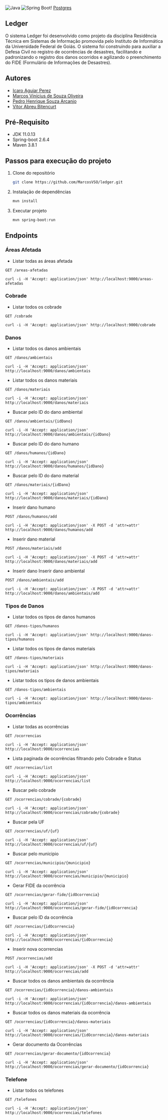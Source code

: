 ![Java](https://img.shields.io/badge/Java-ED8B00?style=for-the-badge&logo=java&logoColor=white) ![Spring Boot](https://img.shields.io/badge/Spring_Boot-F2F4F9?style=for-the-badge&logo=spring-boot)! [Postgres](https://img.shields.io/badge/PostgreSQL-316192?style=for-the-badge&logo=postgresql&logoColor=white)

## Ledger

O sistema Ledger foi desenvolvido como projeto da disciplina Residência Técnica em Sistemas de Informação promovida pelo Instituto de Informática da Universidade Federal de Goiás.
O sistema foi construindo para auxiliar a Defesa Civil no registro de ocorrências de desastres, facilitando e padronizando o registro dos danos ocorridos e agilizando o preenchimento do FIDE (Formulário de Informações de Desastres).

## Autores
- [Icaro Aguiar Perez](https://www.github.com/icaro1508)
- [Marcos Vinícius de Souza Oliveira](https://www.github.com/MarcosVSO)
- [Pedro Henrique Souza Arcanjo](https://www.github.com/pedrohsa1)
- [Vitor Abreu Bitencurt]()

## Pré-Requisito

* JDK 11.0.13
* Spring-boot 2.6.4
* Maven 3.8.1

## Passos para execução do projeto

1. Clone do repositório
   ```sh
   git clone https://github.com/MarcosVSO/ledger.git
   ```
2. Instalação de dependências
   ```sh
   mvn install
   ```
2. Executar projeto
   ```sh
   mvn spring-boot:run
   ```

## Endpoints

### Áreas Afetada

- Listar todas as áreas afetada

`GET /areas-afetadas`

    curl -i -H 'Accept: application/json' http://localhost:9000/areas-afetadas

### Cobrade

- Listar todos os cobrade

`GET /cobrade`

    curl -i -H 'Accept: application/json' http://localhost:9000/cobrade

### Danos

- Listar todos os danos ambientais

`GET /danos/ambientais`

    curl -i -H 'Accept: application/json' http://localhost:9000/danos/ambientais

- Listar todos os danos materiais

`GET /danos/materiais`

    curl -i -H 'Accept: application/json' http://localhost:9000/danos/materiais

- Buscar pelo ID do dano ambiental

`GET /danos/ambientais/{idDano}`

    curl -i -H 'Accept: application/json' http://localhost:9000/danos/ambientais/{idDano}

- Buscar pelo ID do dano humano

`GET /danos/humanos/{idDano}`

    curl -i -H 'Accept: application/json' http://localhost:9000/danos/humanos/{idDano}

- Buscar pelo ID do dano material

`GET /danos/materiais/{idDano}`

    curl -i -H 'Accept: application/json' http://localhost:9000/danos/materiais/{idDano}

- Inserir dano humano

`POST /danos/humanos/add`

    curl -i -H 'Accept: application/json' -X POST -d 'attr=attr' http://localhost:9000/danos/humanos/add

- Inserir dano material

`POST /danos/materiais/add`

    curl -i -H 'Accept: application/json' -X POST -d 'attr=attr' http://localhost:9000/danos/materiais/add

- Inserir dano Inserir dano ambiental

`POST /danos/ambientais/add`

    curl -i -H 'Accept: application/json' -X POST -d 'attr=attr' http://localhost:9000/danos/ambientais/add


### Tipos de Danos

- Listar todos os tipos de danos humanos

`GET /danos-tipos/humanos`

    curl -i -H 'Accept: application/json' http://localhost:9000/danos-tipos/humanos

- Listar todos os tipos de danos materiais

`GET /danos-tipos/materiais`

    curl -i -H 'Accept: application/json' http://localhost:9000/danos-tipos/materiais

- Listar todos os tipos de danos ambientais

`GET /danos-tipos/ambientais`

    curl -i -H 'Accept: application/json' http://localhost:9000/danos-tipos/ambientais

### Ocorrências

- Listar todas as ocorrências

`GET /ocorrencias`

    curl -i -H 'Accept: application/json' http://localhost:9000/ocorrencias

- Lista paginada de ocorrências filtrando pelo Cobrade e Status

`GET /ocorrencias/list`

    curl -i -H 'Accept: application/json' http://localhost:9000/ocorrencias/list

- Buscar pelo cobrade

`GET /ocorrencias/cobrade/{cobrade}`

    curl -i -H 'Accept: application/json' http://localhost:9000/ocorrencias/cobrade/{cobrade}

- Buscar pela UF

`GET /ocorrencias/uf/{uf}`

    curl -i -H 'Accept: application/json' http://localhost:9000/ocorrencias/uf/{uf}

- Buscar pelo municipio

`GET /ocorrencias/municipio/{municipio}`

	curl -i -H 'Accept: application/json' http://localhost:9000/ocorrencias/municipio/{municipio}
	
- Gerar FIDE da ocorrência

`GET /ocorrencias/gerar-fide/{idOcorrencia}`

    curl -i -H 'Accept: application/json' http://localhost:9000/ocorrencias/gerar-fide/{idOcorrencia}

- Buscar pelo ID da ocorrência

`GET /ocorrencias/{idOcorrencia}`

    curl -i -H 'Accept: application/json' http://localhost:9000/ocorrencias/{idOcorrencia}

- Inserir nova ocorrencias

`POST /ocorrencias/add`

	curl -i -H 'Accept: application/json' -X POST -d 'attr=attr' http://localhost:9000/ocorrencias/add
	
- Buscar todos os danos ambientais da ocorrência

`GET /ocorrencias/{idOcorrencia}/danos-ambientais`

    curl -i -H 'Accept: application/json' http://localhost:9000/ocorrencias/{idOcorrencia}/danos-ambientais

- Buscar todos os danos materiais da ocorrência

`GET /ocorrencias/{idOcorrencia}/danos-materiais`

    curl -i -H 'Accept: application/json' http://localhost:9000/ocorrencias/{idOcorrencia}/danos-materiais

- Gerar documento da Ocorrências

`GET /ocorrencias/gerar-documento/{idOcorrencia}`

    curl -i -H 'Accept: application/json' http://localhost:9000/ocorrencias/gerar-documento/{idOcorrencia}

### Telefone

- Listar todos os telefones

`GET /telefones`

    curl -i -H 'Accept: application/json' http://localhost:9000/ocorrencias/telefones
